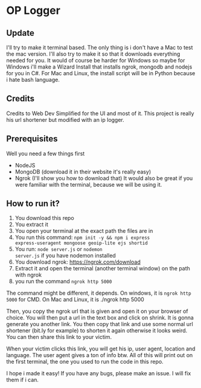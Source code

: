 # OP Logger

## Update
I'll try to make it terminal based. The only thing is i don't have a Mac to test the mac version. I'll also try to make it so that it downloads everything needed for you. It would of course be harder for Windows so maybe for Windows i'll make a Wizard Install that installs ngrok, mongodb and nodejs for you in C#.
For Mac and Linux, the install script will be in Python because i hate bash language.

## Credits
Credits to Web Dev Simplified for the UI and most of it. This project is really his url shortener but modified with an ip logger.
## Prerequisites
Well you need a few things first
- NodeJS
- MongoDB (download it in their website it's really easy)
- Ngrok (I'll show you how to download that)
It would also be great if you were familiar with the terminal, because we will be using it.
## How to run it?
1. You download this repo
2. You extract it
3. You open your terminal at the exact path the files are in
4. You run this command: <code>npm init -y && npm i express express-useragent mongoose geoip-lite ejs shortid</code>
4. You run: <code>node server.js</code> or <code>nodemon server.js</code> if you have nodemon installed
5. You download ngrok: https://ngrok.com/download
6. Extract it and open the terminal (another terminal window) on the path with ngrok
7. you run the command <code>ngrok http 5000</code>

The command might be different, it depends.
On windows, it is <code>ngrok http 5000</code> for CMD.
On Mac and Linux, it is ./ngrok http 5000

Then, you copy the ngrok url that is given and open it on your browser of choice. You will then put a url in the text box and click on shrink. It is gonna generate you another link. You then copy that link and use some normal url shortener (bit.ly for example) to shorten it again otherwise it looks weird. You can then share this link to your victim.

When your victim clicks this link, you will get his ip, user agent, location and language. The user agent gives a ton of info btw. All of this will print out on the first terminal, the one you used to run the code in this repo.

I hope i made it easy!
If you have any bugs, please make an issue. I will fix them if i can.
